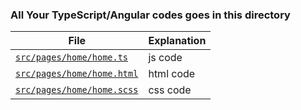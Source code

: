 ### All Your TypeScript/Angular codes goes in this directory

| File        | Explanation |
| ------------- |-------------|
| [`src/pages/home/home.ts`](https://github.com/muaz-khan/cordova-mobile-apps/tree/master/video-conference-ionic/src/pages/home/home.ts) | js code |
| [`src/pages/home/home.html`](https://github.com/muaz-khan/cordova-mobile-apps/tree/master/video-conference-ionic/src/pages/home/home.html) | html code |
| [`src/pages/home/home.scss`](https://github.com/muaz-khan/cordova-mobile-apps/tree/master/video-conference-ionic/src/pages/home/home.scss) | css code |

